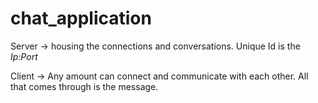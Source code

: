 # chat_application

Server -> housing the connections and conversations. Unique Id is the *Ip:Port*


Client -> Any amount can connect and communicate with each other. All that comes through is the message.
